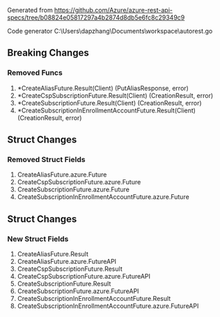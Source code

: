 Generated from https://github.com/Azure/azure-rest-api-specs/tree/b08824e05817297a4b2874d8db5e6fc8c29349c9

Code generator C:\Users\dapzhang\Documents\workspace\autorest.go

## Breaking Changes

### Removed Funcs

1. *CreateAliasFuture.Result(Client) (PutAliasResponse, error)
1. *CreateCspSubscriptionFuture.Result(Client) (CreationResult, error)
1. *CreateSubscriptionFuture.Result(Client) (CreationResult, error)
1. *CreateSubscriptionInEnrollmentAccountFuture.Result(Client) (CreationResult, error)

## Struct Changes

### Removed Struct Fields

1. CreateAliasFuture.azure.Future
1. CreateCspSubscriptionFuture.azure.Future
1. CreateSubscriptionFuture.azure.Future
1. CreateSubscriptionInEnrollmentAccountFuture.azure.Future

## Struct Changes

### New Struct Fields

1. CreateAliasFuture.Result
1. CreateAliasFuture.azure.FutureAPI
1. CreateCspSubscriptionFuture.Result
1. CreateCspSubscriptionFuture.azure.FutureAPI
1. CreateSubscriptionFuture.Result
1. CreateSubscriptionFuture.azure.FutureAPI
1. CreateSubscriptionInEnrollmentAccountFuture.Result
1. CreateSubscriptionInEnrollmentAccountFuture.azure.FutureAPI
